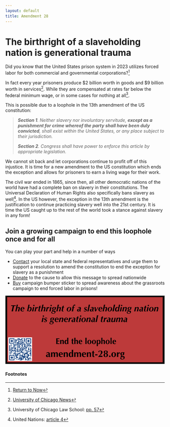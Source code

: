 ```yaml
---
layout: default
title: Amendment 28
---
```

# The birthright of a slaveholding nation is generational trauma

Did you know that the United States prison system in 2023 utilizes forced labor for both commercial and governmental corporations?[^1]

In fact every year prisoners produce $2 billion worth in goods and $9 billion worth in services[^2]. While they are compensated at rates far below the federal minimum wage, or in some cases for nothing at all[^3].

This is possible due to a loophole in the 13th amendment of the US constitution:

> ***Section 1**. Neither slavery nor involuntary servitude, **except as a punishment for crime whereof the party shall have been duly convicted**, shall exist within the United     States, or any place subject to their jurisdiction.*
> 
>  ***Section 2**. Congress shall have power to enforce this article by appropriate legislation.*

We cannot sit back and let corporations continue to profit off of this injustice. It is time for a new amendment to the US constitution which ends the exception and allows for prisoners to earn a living wage for their work.

The civil war ended in 1865, since then, all other democratic nations of the world have had a complete ban on slavery in their constitutions. The Universal Declaration of Human Rights also specifically bans slavery as well[^4]. In the US however, the exception in the 13th amendment is the justification to continue practicing slavery well into the 21st century. It is time the US caught up to the rest of the world took a stance against slavery in any form!

## Join a growing campaign to end this loophole once and for all 

You can play your part and help in a number of ways

* [Contact](https://myreps.datamade.us/) your local state and federal representatives and urge them to support a resolution to amend the constitution to end the exception for slavery as a punishment
* [Donate](https://www.zeffy.com/en-US/donation-form/b5686e83-66e2-4024-95fd-47d57f17c7a3) to the cause to allow this message to spread nationwide
* [Buy](https://e7671c-5.myshopify.com/products/28th-amendment-campaign-sticker) campaign bumper sticker to spread awareness about the grassroots campaign to end forced labor in prisons!

![campaign-sicker](/a28-sticker.png)

#### Footnotes
[^1]:[Return to Now](https://returntonow.net/2016/06/13/prison-labor-is-the-new-american-slavery/)
[^2]:[University of Chicago News](https://news.uchicago.edu/story/us-prison-labor-programs-violate-fundamental-human-rights-new-report-finds)
[^3]:University of Chicago Law School: [pp. 57](https://chicagounbound.uchicago.edu/cgi/viewcontent.cgi?article=1003&context=ghrc)
[^4]:United Nations: [article 4](https://www.un.org/en/about-us/universal-declaration-of-human-rights#:~:text=Article%204,prohibited%20in%20all%20their%20forms.)
